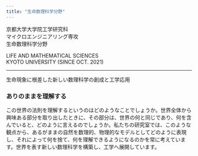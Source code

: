 ```yaml
---
title: "生命数理科学分野"
---
```


京都大学大学院工学研究科  
マイクロエンジニアリング専攻  
生命数理科学分野

LIFE AND MATHEMATICAL SCIENCES  
KYOTO UNIVERSITY (SINCE OCT. 2021)

---
生命現象に根差した新しい数理科学の創成と工学応用

### ありのままを理解する
この世界の法則を理解するというのはどのようなことでしょうか。世界全体から興味ある部分を取り出したときに、その部分は、世界の何と同じであり、何を含んでいると、どのように言えるのでしょうか。私たちの研究室では、このような観点から、あるがままの自然を数理的、物理的なモデルとしてどのように表現し、それによって何を捨て、何を理解できるようになるのかを常に考えています。世界を表す新しい数理科学を構築し、工学へ展開しています。

